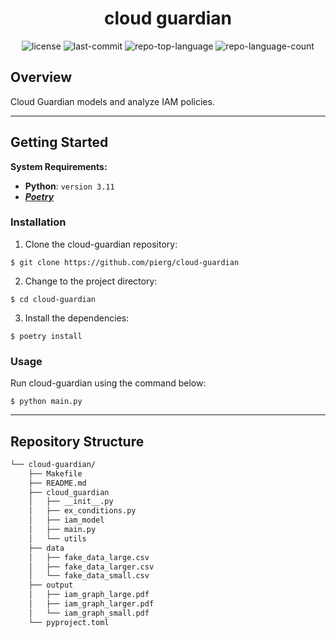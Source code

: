 <p align="center">
  <!-- <img src="https://raw.githubusercontent.com/PKief/vscode-material-icon-theme/ec559a9f6bfd399b82bb44393651661b08aaf7ba/icons/folder-markdown-open.svg" width="100" alt="project-logo"-->
</p>
<p align="center">
    <h1 align="center">cloud guardian</h1>
</p>
<p align="center">
	<img src="https://img.shields.io/github/license/pierg/cloud-guardian?style=default&logo=opensourceinitiative&logoColor=white&color=0080ff" alt="license">
	<img src="https://img.shields.io/github/last-commit/pierg/cloud-guardian?style=default&logo=git&logoColor=white&color=0080ff" alt="last-commit">
	<img src="https://img.shields.io/github/languages/top/pierg/cloud-guardian?style=default&color=0080ff" alt="repo-top-language">
	<img src="https://img.shields.io/github/languages/count/pierg/cloud-guardian?style=default&color=0080ff" alt="repo-language-count">
<p>
<p align="center">
	<!-- default option, no dependency badges. -->
</p>


##  Overview

Cloud Guardian models and analyze IAM policies. 


---


##  Getting Started

**System Requirements:**

* **Python**: `version 3.11`
* **[*Poetry*](https://python-poetry.org/docs/)** 

###  Installation

1. Clone the cloud-guardian repository:

```console
$ git clone https://github.com/pierg/cloud-guardian
```

2. Change to the project directory:
```console
$ cd cloud-guardian
```

3. Install the dependencies:
```console
$ poetry install
```

###  Usage

Run cloud-guardian using the command below:
```console
$ python main.py
```


---

##  Repository Structure

```sh
└── cloud-guardian/
    ├── Makefile
    ├── README.md
    ├── cloud_guardian
    │   ├── __init__.py
    │   ├── ex_conditions.py
    │   ├── iam_model
    │   ├── main.py
    │   └── utils
    ├── data
    │   ├── fake_data_large.csv
    │   ├── fake_data_larger.csv
    │   └── fake_data_small.csv
    ├── output
    │   ├── iam_graph_large.pdf
    │   ├── iam_graph_larger.pdf
    │   └── iam_graph_small.pdf
    └── pyproject.toml
```